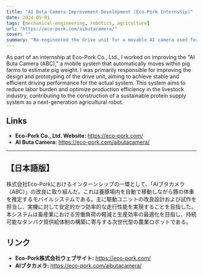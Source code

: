 ```yaml
---
title: "AI Buta Camera Improvement Development (Eco-Pork Internship)"
date: 2024-05-01
tags: [mechanical-engineering, robotics, agriculture]
url: "https://eco-pork.com/aibutacamera/"
cover: ""
summary: "Re-engineered the drive unit for a movable AI camera used for pig-weight estimation in barns."
---
```


As part of an internship at Eco-Pork Co., Ltd., I worked on improving the "AI Buta Camera (ABC)," a mobile system that automatically moves within pig farms to estimate pig weight. I was primarily responsible for improving the design and prototyping of the drive unit, aiming to achieve stable and efficient driving performance for the actual system. This system aims to reduce labor burden and optimize production efficiency in the livestock industry, contributing to the construction of a sustainable protein supply system as a next-generation agricultural robot.

## Links
- **Eco-Pork Co., Ltd. Website:** https://eco-pork.com/
- **AI Buta Camera:** https://eco-pork.com/aibutacamera/

---

## 【日本語版】

株式会社Eco-Porkにおけるインターンシップの一環として、「AIブタカメラ（ABC）」の改良に取り組んだ。これは養豚場内を自動で移動しながら豚の体重を推定するモバイルシステムである。主に駆動ユニットの改良設計および試作を担当し、実機に対して安定的かつ効率的な走行性能を実現することを目指した。本システムは畜産業における労働負荷の軽減と生産効率の最適化を目指し、持続可能なタンパク質供給体制の構築に寄与する次世代型の農業ロボットである。

## リンク
- **Eco-Pork株式会社ウェブサイト:** https://eco-pork.com/
- **AIブタカメラ:** https://eco-pork.com/aibutacamera/
